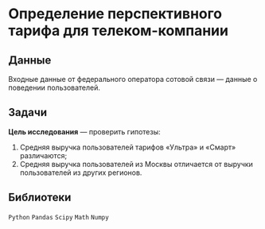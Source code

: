 # Определение перспективного тарифа для телеком-компании

## Данные 

Входные данные от федерального оператора сотовой связи — данные о поведении пользователей. 

## Задачи 

**Цель исследования** — проверить гипотезы:
1. Средняя выручка пользователей тарифов «Ультра» и «Смарт» различаются;
2. Средняя выручка пользователей из Москвы отличается от выручки пользователей из других регионов.

## Библиотеки 

`Python` `Pandas` `Scipy` `Math` `Numpy`

<br>
